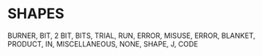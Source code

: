 # SHAPES
BURNER, BIT, 2 BIT, BITS, TRIAL, RUN, ERROR, MISUSE, ERROR, BLANKET, PRODUCT, IN, MISCELLANEOUS, NONE, SHAPE, J, CODE
